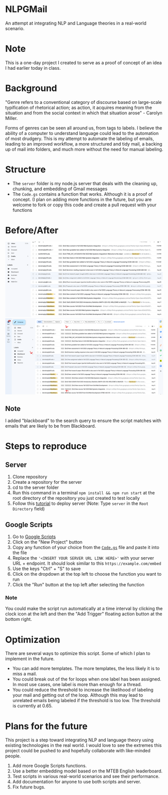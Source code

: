 # NLPGMail
An attempt at integrating NLP and Language theories in a real-world scenario.

# Note
This is a one-day project I created to serve as a proof of concept of an idea I had earlier today in class.

# Background
"Genre refers to a conventional category of discourse based on large-scale typification of rhetorical action; as action, it acquires meaning from the situation and from the social context in which that situation arose" - Carolyn Miller.

Forms of genres can be seen all around us, from tags to labels. I believe the ability of a computer to understand language could lead to the automation of most drudgery. This is my attempt to automate the labeling of emails, leading to an improved workflow, a more structured and tidy mail, a backing up of mail into folders, and much more without the need for manual labeling.

# Structure
- The ```server``` folder is my node.js server that deals with the cleaning up, chunking, and embedding of Gmail messages
- The ```Code.gs``` contains a function that works. Although it is a proof of concept. (I plan on adding more functions in the future, but you are welcome to fork or copy this code and create a pull request with your functions

# Before/After
![Before Script Image](https://github.com/Tayomide/NLPGMail/blob/main/assets/images/before-script.png)
![After Script Image](https://github.com/Tayomide/NLPGMail/blob/main/assets/images/after-script.png)

## Note
I added "blackboard" to the search query to ensure the script matches with emails that are likely to be from Blackboard.

# Steps to reproduce

## Server
1. Clone repository
2. Create a repository for the server
3. cd to the server folder
4. Run this command in a terminal ```npm install && npm run start``` at the root directory of the repository you just created to test locally
5. Follow this [tutorial](https://www.freecodecamp.org/news/how-to-deploy-nodejs-application-with-render/) to deploy server (Note: Type ```server``` in the ```Root Directory``` field)

## Google Scripts
1. Go to [Google Scripts](https://script.google.com/)
2. Click on the "New Project" button
3. Copy any function of your choice from the [```Code.gs```](https://github.com/Tayomide/NLPGMail/blob/main/Code.gs) file and paste it into the file
4. Replace the ```'<INSERT YOUR SERVER URL LINK HERE>'``` with your server URL + endpoint. It should look similar to this ```https://example.com/embed```
5. Use the keys "Ctrl" + "S" to save
6. Click on the dropdown at the top left to choose the function you want to run
7. Click the "Run" button at the top left after selecting the function

### Note
You could make the script run automatically at a time interval by clicking the clock icon at the left and then the "Add Trigger" floating action button at the bottom right.

# Optimization
There are several ways to optimize this script. Some of which I plan to implement in the future.
- You can add more templates. The more templates, the less likely it is to miss a mail.
- You could break out of the for loops when one label has been assigned. In most use cases, one label is more than enough for a thread.
- You could reduce the threshold to increase the likelihood of labeling your mail and getting out of the loop. Although this may lead to unrelated emails being labeled if the threshold is too low. The threshold is currently at 0.65.

# Plans for the future
This project is a step toward integrating NLP and language theory using existing technologies in the real world. I would love to see the extremes this project could be pushed to and hopefully collaborate with like-minded people.
1. Add more Google Scripts functions.
2. Use a better embedding model based on the MTEB English leaderboard.
3. Test scripts in various real-world scenarios and see their performance.
4. Add documentation for anyone to use both scripts and server.
5. Fix future bugs.
